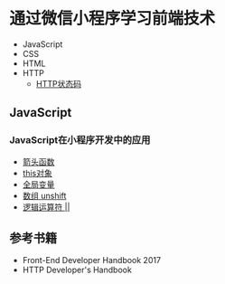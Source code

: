 # 通过微信小程序学习前端技术

* JavaScript
* CSS
* HTML
* HTTP
   * [HTTP状态码](../program-vocabulary/http-status-codes.md)

## JavaScript
### JavaScript在小程序开发中的应用

* [箭头函数](../program-book/javascript.md)
* [this对象](../program-book/javascript.md)
* [全局变量](../program-book/javascript.md)
* [数组 unshift](../program-book/javascript.md)
* [逻辑运算符 &#124;&#124;](../program-book/javascript.md)

## 参考书籍
* Front-End Developer Handbook 2017
* HTTP Developer's Handbook 